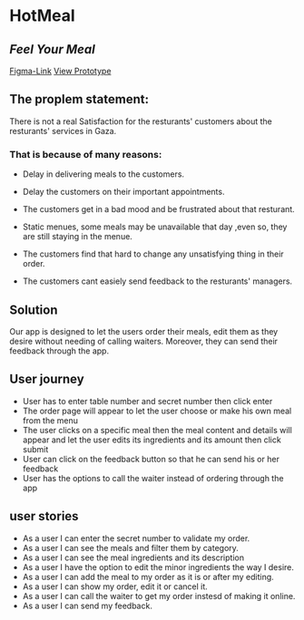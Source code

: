 # HotMeal

## **_Feel Your Meal_**

[Figma-Link](https://www.figma.com/proto/wNnEm89q827FnGPdOaJKK8/HotMeal?node-id=0%3A1&scaling=min-zoom)
[View Prototype](https://www.figma.com/proto/wNnEm89q827FnGPdOaJKK8/HotMeal?node-id=7%3A1&scaling=scale-down)

## The proplem statement:

There is not a real Satisfaction for the resturants' customers about the resturants' services in Gaza.

### That is because of many reasons:

- Delay in delivering meals to the customers.

- Delay the customers on their important appointments.

- The customers get in a bad mood and be frustrated about that resturant.

- Static menues, some meals may be unavailable that day ,even so, they are still staying in the menue.

- The customers find that hard to change any unsatisfying thing in their order.

- The customers cant easiely send feedback to the resturants' managers.

## Solution

Our app is designed to let the users order their meals, edit them as they desire without needing of calling waiters. Moreover, they can send their feedback through the app.

## User journey

- User has to enter table number and secret number then click enter
- The order page will appear to let the user
  choose or make his own meal from the menu
- The user clicks on a specific meal then the meal content and details will appear and let the user edits its ingredients and its amount then click submit
- User can click on the feedback button so that he can send his or her feedback
- User has the options to call the waiter instead of ordering through the app

## user stories

- As a user I can enter the secret number to validate my order.
- As a user I can see the meals and filter them by category.
- As a user I can see the meal ingredients and its description
- As a user I have the option to edit the minor ingredients the way I desire.
- As a user I can add the meal to my order as it is or after my editing.
- As a user I can show my order, edit it or cancel it.
- As a user I can call the waiter to get my order instesd of making it online.
- As a user I can send my feedback.
